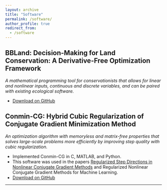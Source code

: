 ```yaml
---
layout: archive
title: "Software"
permalink: /software/
author_profile: true
redirect_from:
  - /software
---
```


## BBLand: Decision-Making for Land Conservation: A Derivative-Free Optimization Framework

*A mathematical programming tool for conservationists that allows for linear and nonlinear inputs, continuous and discrete variables, and can be paired with existing ecological software.*
- <a href="https://github.com/cassiebuhler/BBLand" target="_blank" rel="noopener noreferrer"> Download on GitHub </a>


## Conmin-CG: Hybrid Cubic Regularization of Conjugate Gradient Minimization Method

*An optimization algorithm with memoryless and matrix-free properties that solves large-scale problems more efficiently by improving step quality with cubic regularization.*
- Implemented Conmin-CG in C, MATLAB, and Python.
- This software was used in the papers <a href="https://arxiv.org/abs/2110.06308" target="_blank" rel="noopener noreferrer">Regularized Step Directions in Nonlinear Conjugate Gradient Methods</a> and Regularized Nonlinear Conjugate Gradient Methods for Machine Learning. 
- <a href="https://github.com/cassiebuhler/ConminCG" target="_blank" rel="noopener noreferrer">Download on GitHub</a>



---

